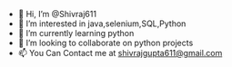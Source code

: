 - 👋 Hi, I’m @Shivraj611
- 👀 I’m interested in java,selenium,SQL,Python
- 🌱 I’m currently learning python
- 💞️ I’m looking to collaborate on python projects
- 📫  You Can Contact me at shivrajgupta611@gmail.com


<!---
Shivraj2911/Shivraj2911 is a ✨ special ✨ repository because its `README.md` (this file) appears on your GitHub profile.
You can click the Preview link to take a look at your changes.
--->
